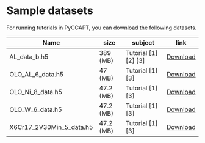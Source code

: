# Sample datasets

For running tutorials in PyCCAPT, you can download the following datasets.

| Name                     | size      | subject              | link                                                                                             |
|--------------------------|-----------|----------------------|--------------------------------------------------------------------------------------------------|
| AL_data_b.h5             | 389 (MB)  | Tutorial [1] [2] [3] | [Download](https://drive.google.com/file/d/1ROlNJ24sKg7m9bHz8r7Hw26Q9Mgksj_P/view?usp=sharing)   |
| OLO_AL_6_data.h5         | 47 (MB)   | Tutorial  [1] [3]    | [Download](https://drive.google.com/file/d/17UARJOZ2pwDiptEYylXT5r-u1OaNdf9p/view?usp=sharing  ) |
| OLO_Ni_8_data.h5         | 47.2 (MB) | Tutorial  [1] [3]    | [Download](https://drive.google.com/file/d/1HngNvE2nXkCFDMtwkhUVtztFquKHiSPW/view?usp=sharing  ) |
| OLO_W_6_data.h5          | 47.2 (MB) | Tutorial  [1] [3]    | [Download](https://drive.google.com/file/d/1Y4RORJPN3iKU6quBn8EXzw_1T0rHPw76/view?usp=sharing  ) |
| X6Cr17_2V30Min_5_data.h5 | 47.2 (MB) | Tutorial  [1] [3]    | [Download](https://drive.google.com/file/d/1VbCoQefFVGiSgDuCpMPCzmqp2tYGWNzj/view?usp=sharing  ) |
                                                                                                                         